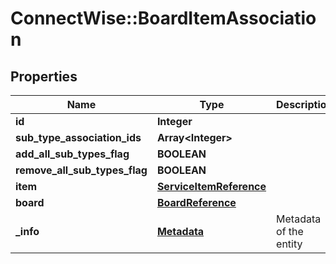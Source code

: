 # ConnectWise::BoardItemAssociation

## Properties
Name | Type | Description | Notes
------------ | ------------- | ------------- | -------------
**id** | **Integer** |  | 
**sub_type_association_ids** | **Array&lt;Integer&gt;** |  | [optional] 
**add_all_sub_types_flag** | **BOOLEAN** |  | [optional] 
**remove_all_sub_types_flag** | **BOOLEAN** |  | [optional] 
**item** | [**ServiceItemReference**](ServiceItemReference.md) |  | [optional] 
**board** | [**BoardReference**](BoardReference.md) |  | [optional] 
**_info** | [**Metadata**](Metadata.md) | Metadata of the entity | [optional] 


